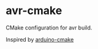 avr-cmake
=========

CMake configuration for avr build.

Inspired by [arduino-cmake](https://github.com/queezythegreat/arduino-cmake)


